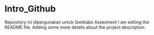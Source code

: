 # Intro_Github
Repository ini dipergunakan untuk Qwiklabs Assesment
I am editing the README file. Adding some more details about the project description.
